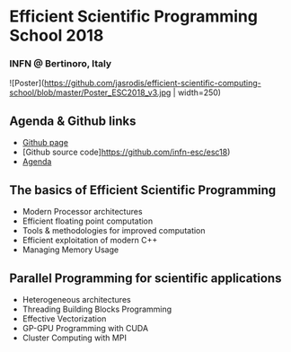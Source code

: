 # Efficient Scientific Programming School 2018
### INFN @ Bertinoro, Italy 

![Poster](https://github.com/jasrodis/efficient-scientific-computing-school/blob/master/Poster_ESC2018_v3.jpg | width=250)

## Agenda & Github links
- [Github page](https://infn-esc.github.io/esc18)
- [Github source code]https://github.com/infn-esc/esc18)
- [Agenda](https://agenda.infn.it/conferenceOtherViews.py?view=standard&confId=16941)

## The basics of Efficient Scientific Programming 
  - Modern Processor architectures
  - Efficient floating point computation
  - Tools & methodologies for improved computation
  - Efficient exploitation of modern C++
  - Managing Memory Usage
## Parallel Programming for scientific applications
  - Heterogeneous architectures
  - Threading Building Blocks Programming
  - Effective Vectorization
  - GP-GPU Programming with CUDA
  - Cluster Computing with MPI

